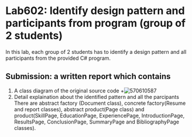 ﻿# Lab602: Identify design pattern and participants from program (group of 2 students)

In this lab, each group of 2 students has to identify a design pattern and all participants 
from the provided C# program. 

## Submission: a written report which contains

1. A class diagram of the original source code
+![570610587](http://i.imgur.com/gWcRupk.png)
2. Detail explaination about the identified pattern and all the parcipants
There are abstract factory (Document class), concrete factory(Resume and report classes), abstract product(Page class) and product(SkillPage, EducationPage, ExperiencePage, IntroductionPage,	ResultsPage, ConclusionPage, SummaryPage and BibliographyPage classes).
